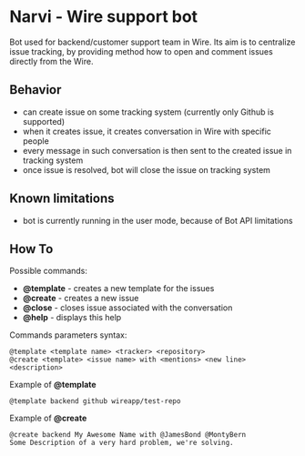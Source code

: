 # Narvi - Wire support bot

Bot used for backend/customer support team in Wire.
Its aim is to centralize issue tracking, by providing method how to open and comment
issues directly from the Wire.

## Behavior
* can create issue on some tracking system (currently only Github is supported)
* when it creates issue, it creates conversation in Wire with specific people
* every message in such conversation is then sent to the created issue in tracking system
* once issue is resolved, bot will close the issue on tracking system

## Known limitations
* bot is currently running in the user mode, because of Bot API limitations

## How To
Possible commands:
* **@template** - creates a new template for the issues
* **@create** - creates a new issue
* **@close** - closes issue associated with the conversation
* **@help** - displays this help

Commands parameters syntax:
```
@template <template name> <tracker> <repository>
@create <template> <issue name> with <mentions> <new line> <description>
```

Example of **@template**
```
@template backend github wireapp/test-repo
```
Example of **@create**
```
@create backend My Awesome Name with @JamesBond @MontyBern
Some Description of a very hard problem, we're solving.
```
